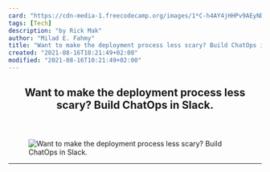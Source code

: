 ```yaml
---
card: "https://cdn-media-1.freecodecamp.org/images/1*C-h4AY4jHHPv9AEyND0JWQ.jpeg"
tags: [Tech]
description: "by Rick Mak"
author: "Milad E. Fahmy"
title: "Want to make the deployment process less scary? Build ChatOps in Slack."
created: "2021-08-16T10:21:49+02:00"
modified: "2021-08-16T10:21:49+02:00"
---
```

<div class="site-wrapper">
<main id="site-main" class="site-main outer">
<div class="inner">
<article class="post-full post tag-tech tag-programming tag-startup tag-chatbots tag-web-development ">
<header class="post-full-header">
<h1 class="post-full-title">Want to make the deployment process less scary? Build ChatOps in Slack.</h1>
</header>
<figure class="post-full-image">
<picture>
<source media="(max-width: 700px)" sizes="1px" srcset="data:image/gif;base64,R0lGODlhAQABAIAAAAAAAP///yH5BAEAAAAALAAAAAABAAEAAAIBRAA7 1w">
<source media="(min-width: 701px)" sizes="(max-width: 800px) 400px,
(max-width: 1170px) 700px,
1400px" srcset="https://cdn-media-1.freecodecamp.org/images/1*C-h4AY4jHHPv9AEyND0JWQ.jpeg 300w,
https://cdn-media-1.freecodecamp.org/images/1*C-h4AY4jHHPv9AEyND0JWQ.jpeg 600w,
https://cdn-media-1.freecodecamp.org/images/1*C-h4AY4jHHPv9AEyND0JWQ.jpeg 1000w,
https://cdn-media-1.freecodecamp.org/images/1*C-h4AY4jHHPv9AEyND0JWQ.jpeg 2000w">
<img onerror="this.style.display='none'" src="https://cdn-media-1.freecodecamp.org/images/1*C-h4AY4jHHPv9AEyND0JWQ.jpeg" alt="Want to make the deployment process less scary? Build ChatOps in Slack.">
</picture>
</figure>
<section class="post-full-content">
<div class="post-content medium-migrated-article">
</div>
<hr>
</section>
</article>
</div>
</main>
</div>
<!-- Google Tag Manager (noscript) -->
<!-- End Google Tag Manager (noscript) -->
